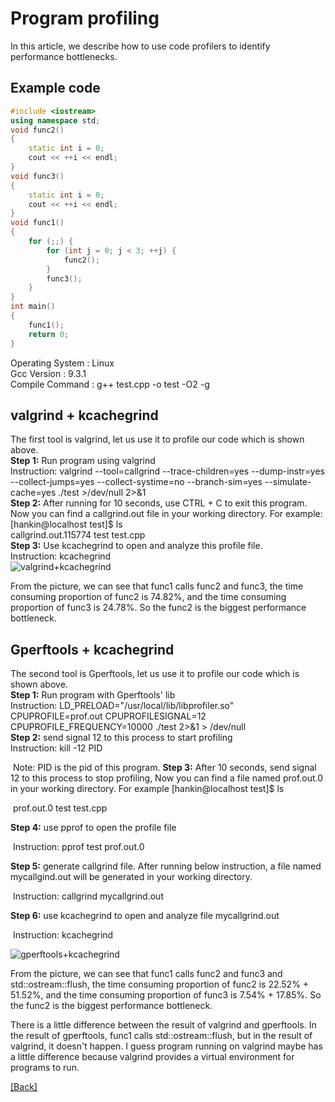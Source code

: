 # Program profiling
In this article, we describe how to use code profilers to identify performance bottlenecks.

## Example code
```c++
#include <iostream>
using namespace std;
void func2()
{
    static int i = 0;
    cout << ++i << endl;
}
void func3()
{
    static int i = 0;
    cout << ++i << endl;
}
void func1()
{
    for (;;) {
        for (int j = 0; j < 3; ++j) {
            func2();
        }
        func3();
    }
}
int main()
{
    func1();
    return 0;
}
```
Operating System : Linux  
Gcc Version : 9.3.1  
Compile Command : g++ test.cpp -o test -O2 -g  

## valgrind + kcachegrind  
The first tool is valgrind, let us use it to profile our code which is shown above.  
**Step 1:** Run program using valgrind  
        Instruction: valgrind --tool=callgrind --trace-children=yes --dump-instr=yes --collect-jumps=yes --collect-systime=no --branch-sim=yes --simulate-cache=yes ./test >/dev/null 2>&1  
**Step 2:** After running for 10 seconds, use CTRL + C to exit this program. Now you can find a callgrind.out file in your working directory. For example:   
             [hankin@localhost test]$ ls  
             callgrind.out.115774  test  test.cpp  
**Step 3:** Use kcachegrind to open and analyze this profile file.  
        Instruction: kcachegrind  
![valgrind+kcachegrind](https://github.com/Hankin-Liu/blogs/blob/master/performance_optimization/valgrind.png)  

From the picture, we can see that func1 calls func2 and func3, the time consuming proportion of func2 is 74.82%, and the time consuming proportion of  func3 is 24.78%. So the func2 is the biggest performance bottleneck.

## Gperftools + kcachegrind

The second tool is Gperftools, let us use it to profile our code which is shown above.  
**Step 1:** Run program with Gperftools' lib  
             Instruction: LD_PRELOAD="/usr/local/lib/libprofiler.so" CPUPROFILE=prof.out CPUPROFILESIGNAL=12 CPUPROFILE_FREQUENCY=10000 ./test 2>&1 > /dev/null  
**Step 2:** send signal 12 to this process to start profiling  
             Instruction: kill -12 PID  

​             Note: PID is the pid of this program. 
**Step 3:** After 10 seconds,  send signal 12 to this process to stop profiling, Now you can find a file named prof.out.0 in your working directory. For example
​             [hankin@localhost test]$ ls  

​             prof.out.0  test  test.cpp

**Step 4:** use pprof to open the profile file

​             Instruction: pprof test prof.out.0

**Step 5:** generate callgrind file. After running below instruction, a file named mycallgind.out will be generated in your working directory.

​             Instruction: callgrind mycallgrind.out

**Step 6:** use kcachegrind to open and analyze file mycallgrind.out

​             Instruction: kcachegrind 

![gperftools+kcachegrind](https://github.com/Hankin-Liu/blogs/blob/master/performance_optimization/gperftools.png)  

From the picture, we can see that func1 calls func2 and func3 and std::ostream::flush, the time consuming proportion of func2 is 22.52% + 51.52%, and the time consuming proportion of  func3 is 7.54% + 17.85%. So the func2 is the biggest performance bottleneck.

There is a little difference between the result of valgrind and gperftools. In the result of gperftools, func1 calls std::ostream::flush, but in the result of valgrind, it doesn't happen. I guess program running on valgrind maybe has a little difference because valgrind provides a virtual environment for programs to run.  

[\[Back\]](https://github.com/Hankin-Liu/hankin.github.io/blob/master/performance_optimization/performance_optimization.md)
